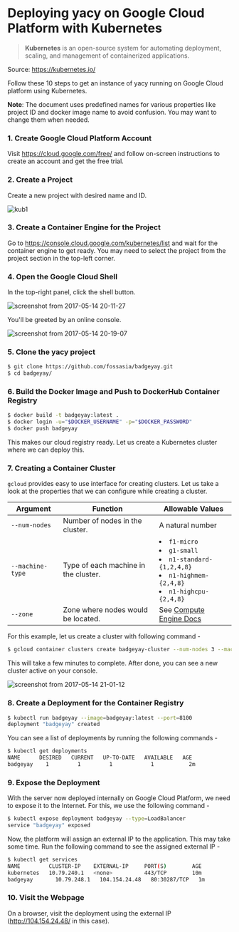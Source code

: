 # Deploying yacy on Google Cloud Platform with Kubernetes
> **Kubernetes** is an open-source system for automating deployment, scaling, and management of containerized applications.

Source: https://kubernetes.io/

Follow these 10 steps to get an instance of yacy running on Google Cloud platform using Kubernetes.

**Note**: The document uses predefined names for various properties like project ID and docker image name to avoid confusion. You may want to change them when needed.

### 1. Create Google Cloud Platform Account
Visit https://cloud.google.com/free/ and follow on-screen instructions to create an account and get the free trial.

### 2. Create a Project
Create a new project with desired name and ID.

![kub1](https://cloud.githubusercontent.com/assets/10860278/26034852/c7ff5cac-38e0-11e7-92fb-1fa711a4c05c.png)

### 3. Create a Container Engine for the Project
Go to https://console.cloud.google.com/kubernetes/list and wait for the container engine to get ready. You may need to select the project from the project section in the top-left corner.

### 4. Open the Google Cloud Shell
In the top-right panel, click the shell button.

![screenshot from 2017-05-14 20-11-27](https://cloud.githubusercontent.com/assets/10860278/26034895/9703f85a-38e1-11e7-8dc1-81e38a5205d0.png)

You'll be greeted by an online console.

![screenshot from 2017-05-14 20-19-07](https://cloud.githubusercontent.com/assets/10860278/26034960/a8147dbc-38e2-11e7-87a1-b9fef076ee6f.png)

### 5. Clone the yacy project
```sh
$ git clone https://github.com/fossasia/badgeyay.git
$ cd badgeyay/
```

### 6. Build the Docker Image and Push to DockerHub Container Registry
```sh
$ docker build -t badgeyay:latest .
$ docker login -u="$DOCKER_USERNAME" -p="$DOCKER_PASSWORD"
$ docker push badgeyay
```
This makes our cloud registry ready. Let us create a Kubernetes cluster where we can deploy this.

### 7. Creating a Container Cluster
`gcloud` provides easy to use interface for creating clusters. Let us take a look at the properties that we can configure while creating a cluster.

| Argument | Function | Allowable Values |
|-------------|------------|----------------------|
| `--num-nodes` | Number of nodes in the cluster. | A natural number |
| `--machine-type` | Type of each machine in the cluster. | <li> `f1-micro` <li> `g1-small` <li> `n1-standard-{1,2,4,8}` <li> `n1-highmem-{2,4,8}` <li> `n1-highcpu-{2,4,8}` |
| `--zone` | Zone where nodes would be located. | See [Compute Engine Docs](https://cloud.google.com/compute/docs/regions-zones/regions-zones) |

For this example, let us create a cluster with following command - 
```sh
$ gcloud container clusters create badgeyay-cluster --num-nodes 3 --machine-type n1-standard-1 --zone us-central1-c
```
This will take a few minutes to complete. After done, you can see a new cluster active on your console.

![screenshot from 2017-05-14 21-01-12](https://cloud.githubusercontent.com/assets/10860278/26035369/91ec2912-38e8-11e7-9827-8052896ed842.png)

### 8. Create a Deployment for the Container Registry
```sh
$ kubectl run badgeyay --image=badgeyay:latest --port=8100
deployment "badgeyay" created
```
You can see a list of deployments by running the following commands - 
```sh
$ kubectl get deployments
NAME      DESIRED   CURRENT   UP-TO-DATE   AVAILABLE   AGE
badgeyay    1         1         1            1           2m
```
### 9. Expose the Deployment
With the server now deployed internally on Google Cloud Platform, we need to expose it to the Internet. For this, we use the following command - 
```sh
$ kubectl expose deployment badgeyay --type=LoadBalancer
service "badgeyay" exposed
```
Now, the platform will assign an external IP to the application. This may take some time. Run the following command to see the assigned external IP - 
```sh
$ kubectl get services
NAME         CLUSTER-IP    EXTERNAL-IP     PORT(S)        AGE
kubernetes   10.79.240.1   <none>          443/TCP        10m
badgeyay       10.79.248.1   104.154.24.48   80:30287/TCP   1m
```

### 10. Visit the Webpage
On a browser, visit the deployment using the external IP (http://104.154.24.48/ in this case).
